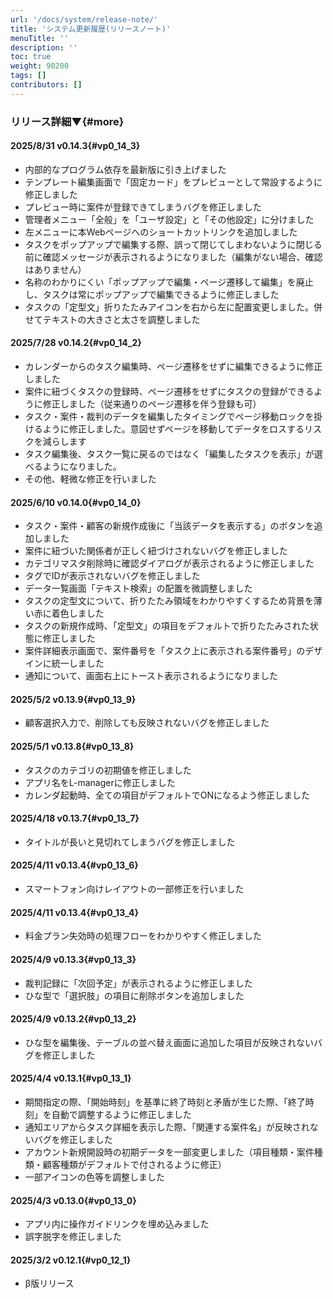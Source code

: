 ```yaml
---
url: '/docs/system/release-note/'
title: 'システム更新履歴(リリースノート)'
menuTitle: ''
description: ''
toc: true
weight: 90200
tags: []
contributors: []
---
```


### リリース詳細▼{#more}


#### 2025/8/31 v0.14.3{#vp0_14_3}

- 内部的なプログラム依存を最新版に引き上げました
- テンプレート編集画面で「固定カード」をプレビューとして常設するように修正しました
- プレビュー時に案件が登録できてしまうバグを修正しました
- 管理者メニュー「全般」を「ユーザ設定」と「その他設定」に分けました
- 左メニューに本Webページへのショートカットリンクを追加しました
- タスクをポップアップで編集する際、誤って閉じてしまわないように閉じる前に確認メッセージが表示されるようになりました（編集がない場合、確認はありません）
- 名称のわかりにくい「ポップアップで編集・ページ遷移して編集」を廃止し、タスクは常にポップアップで編集できるように修正しました
- タスクの「定型文」折りたたみアイコンを右から左に配置変更しました。併せてテキストの大きさと太さを調整しました


#### 2025/7/28 v0.14.2{#vp0_14_2}

- カレンダーからのタスク編集時、ページ遷移をせずに編集できるように修正しました
- 案件に紐づくタスクの登録時、ページ遷移をせずにタスクの登録ができるように修正しました（従来通りのページ遷移を伴う登録も可）
- タスク・案件・裁判のデータを編集したタイミングでページ移動ロックを掛けるように修正しました。意図せずページを移動してデータをロスするリスクを減らします
- タスク編集後、タスク一覧に戻るのではなく「編集したタスクを表示」が選べるようになりました。
- その他、軽微な修正を行いました


#### 2025/6/10 v0.14.0{#vp0_14_0}

- タスク・案件・顧客の新規作成後に「当該データを表示する」のボタンを追加しました
- 案件に紐づいた関係者が正しく紐づけされないバグを修正しました
- カテゴリマスタ削除時に確認ダイアログが表示されるように修正しました
- タグでIDが表示されないバグを修正しました
- データ一覧画面「テキスト検索」の配置を微調整しました
- タスクの定型文について、折りたたみ領域をわかりやすくするため背景を薄い赤に着色しました
- タスクの新規作成時、「定型文」の項目をデフォルトで折りたたみされた状態に修正しました
- 案件詳細表示画面で、案件番号を「タスク上に表示される案件番号」のデザインに統一しました
- 通知について、画面右上にトースト表示されるようになりました




#### 2025/5/2 v0.13.9{#vp0_13_9}

- 顧客選択入力で、削除しても反映されないバグを修正しました

#### 2025/5/1 v0.13.8{#vp0_13_8}

- タスクのカテゴリの初期値を修正しました
- アプリ名をL-managerに修正しました
- カレンダ起動時、全ての項目がデフォルトでONになるよう修正しました

#### 2025/4/18 v0.13.7{#vp0_13_7}

- タイトルが長いと見切れてしまうバグを修正しました

#### 2025/4/11 v0.13.4{#vp0_13_6}

- スマートフォン向けレイアウトの一部修正を行いました

#### 2025/4/11 v0.13.4{#vp0_13_4}

- 料金プラン失効時の処理フローをわかりやすく修正しました

#### 2025/4/9 v0.13.3{#vp0_13_3}

- 裁判記録に「次回予定」が表示されるように修正しました
- ひな型で「選択肢」の項目に削除ボタンを追加しました

#### 2025/4/9 v0.13.2{#vp0_13_2}

- ひな型を編集後、テーブルの並べ替え画面に追加した項目が反映されないバグを修正しました

#### 2025/4/4 v0.13.1{#vp0_13_1}

- 期間指定の際、「開始時刻」を基準に終了時刻と矛盾が生じた際、「終了時刻」を自動で調整するように修正しました
- 通知エリアからタスク詳細を表示した際、「関連する案件名」が反映されないバグを修正しました
- アカウント新規開設時の初期データを一部変更しました（項目種類・案件種類・顧客種類がデフォルトで付されるように修正）
- 一部アイコンの色等を調整しました

#### 2025/4/3 v0.13.0{#vp0_13_0}

- アプリ内に操作ガイドリンクを埋め込みました
- 誤字脱字を修正しました

#### 2025/3/2 v0.12.1{#vp0_12_1}

- β版リリース
